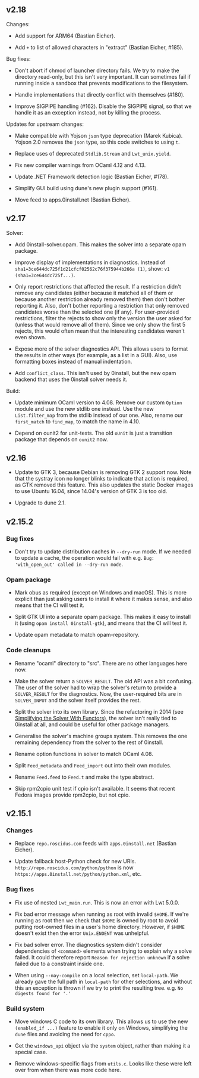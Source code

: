 ## v2.18

Changes:

- Add support for ARM64 (Bastian Eicher).

- Add `+` to list of allowed characters in "extract" (Bastian Eicher, #185).

Bug fixes:

- Don't abort if chmod of launcher directory fails.
  We try to make the directory read-only, but this isn't very important.
  It can sometimes fail if running inside a sandbox that prevents modifications to the filesystem.

- Handle implementations that directly conflict with themselves (#180).

- Improve SIGPIPE handling (#162).
  Disable the SIGPIPE signal, so that we handle it as an exception instead, not by killing the process.

Updates for upstream changes:

- Make compatible with Yojson `json` type deprecation (Marek Kubica).
  Yojson 2.0 removes the `json` type, so this code switches to using `t`.

- Replace uses of deprecated `Stdlib.Stream` and `Lwt_unix.yield`.

- Fix new compiler warnings from OCaml 4.12 and 4.13.

- Update .NET Framework detection logic (Bastian Eicher, #178).

- Simplify GUI build using dune's new plugin support (#161).

- Move feed to apps.0install.net (Bastian Eicher).

## v2.17

Solver:

- Add 0install-solver.opam. This makes the solver into a separate opam package.

- Improve display of implementations in diagnostics. Instead of `sha1=3ce644dc725f1d21cfcf02562c76f375944b266a (1)`, show: `v1 (sha1=3ce644dc725f...)`.

- Only report restrictions that affected the result. If a restriction didn't remove any candidates (either because it matched all of them or because another restriction already removed them) then don't bother reporting it. Also, don't bother reporting a restriction that only removed candidates worse than the selected one (if any). For user-provided restrictions, filter the rejects to show only the version the user asked for (unless that would remove all of them). Since we only show the first 5 rejects, this would often mean that the interesting candidates weren't even shown.

- Expose more of the solver diagnostics API. This allows users to format the results in other ways (for example, as a list in a GUI). Also, use formatting boxes instead of manual indentation.

- Add `conflict_class`. This isn't used by 0install, but the new opam backend that uses the 0install solver needs it.

Build:

- Update minimum OCaml version to 4.08. Remove our custom `Option` module and use the new stdlib one instead. Use the new `List.filter_map` from the stdlib instead of our one. Also, rename our `first_match` to `find_map`, to match the name in 4.10.

- Depend on ounit2 for unit-tests. The old `oUnit` is just a transition package that depends on `ounit2` now.

## v2.16

- Update to GTK 3, because Debian is removing GTK 2 support now.
  Note that the systray icon no longer blinks to indicate that action is
  required, as GTK removed this feature. This also updates the static Docker
  images to use Ubuntu 16.04, since 14.04's version of GTK 3 is too old.

- Upgrade to dune 2.1.

## v2.15.2

### Bug fixes

- Don't try to update distribution caches in `--dry-run` mode.
  If we needed to update a cache, the operation would fail with e.g.
  `Bug: 'with_open_out' called in --dry-run mode`.

### Opam package

- Mark obus as required (except on Windows and macOS).
  This is more explicit than just asking users to install it where it makes sense, and also means that the CI will test it.

- Split GTK UI into a separate opam package.
  This makes it easy to install it (using `opam install 0install-gtk`), and means that the CI will test it.

- Update opam metadata to match opam-repository.

### Code cleanups

- Rename "ocaml" directory to "src". There are no other languages here now.

- Make the solver return a `SOLVER_RESULT`.
  The old API was a bit confusing. The user of the solver had to wrap the solver's return to provide a `SOLVER_RESULT` for the diagnostics.
  Now, the user-required bits are in `SOLVER_INPUT` and the solver itself provides the rest.

- Split the solver into its own library. Since the refactoring in 2014
  (see [Simplifying the Solver With Functors](https://roscidus.com/blog/blog/2014/09/17/simplifying-the-solver-with-functors/)),
  the solver isn't really tied to 0install at all, and could be useful for other package managers.

- Generalise the solver's machine groups system.
  This removes the one remaining dependency from the solver to the rest of 0install.

- Rename option functions in solver to match OCaml 4.08.

- Split `Feed_metadata` and `Feed_import` out into their own modules.

- Rename `Feed.feed` to `Feed.t` and make the type abstract.

- Skip rpm2cpio unit test if cpio isn't available. It seems that recent Fedora images provide rpm2cpio, but not cpio.


## v2.15.1

### Changes

- Replace `repo.roscidus.com` feeds with `apps.0install.net` (Bastian Eicher).

- Update fallback host-Python check for new URIs.
  `http://repo.roscidus.com/python/python` is now `https://apps.0install.net/python/python.xml`, etc.

### Bug fixes

- Fix use of nested `Lwt_main.run`. This is now an error with Lwt 5.0.0.

- Fix bad error message when running as root with invalid `$HOME`.
  If we're running as root then we check that `$HOME` is owned by root to avoid
  putting root-owned files in a user's home directory. However, if `$HOME`
  doesn't exist then the error `Unix.ENOENT` was unhelpful.

- Fix bad solver error. The diagnostics system didn't consider dependencies of
  `<command>` elements when trying to explain why a solve failed. It could
  therefore report `Reason for rejection unknown` if a solve failed due to a
  constraint inside one.

- When using `--may-compile` on a local selection, set `local-path`. We already
  gave the full path in `local-path` for other selections, and without this an
  exception is thrown if we try to print the resulting tree.
  e.g. `No digests found for '.'`

### Build system

- Move windows C code to its own library.
  This allows us to use the new `(enabled_if ...)` feature to enable it only on
  Windows, simplifying the `dune` files and avoiding the need for `cppo`.

- Get the `windows_api` object via the `system` object, rather than making it a
  special case.

- Remove windows-specific flags from `utils.c`.
  Looks like these were left over from when there was more code here.
